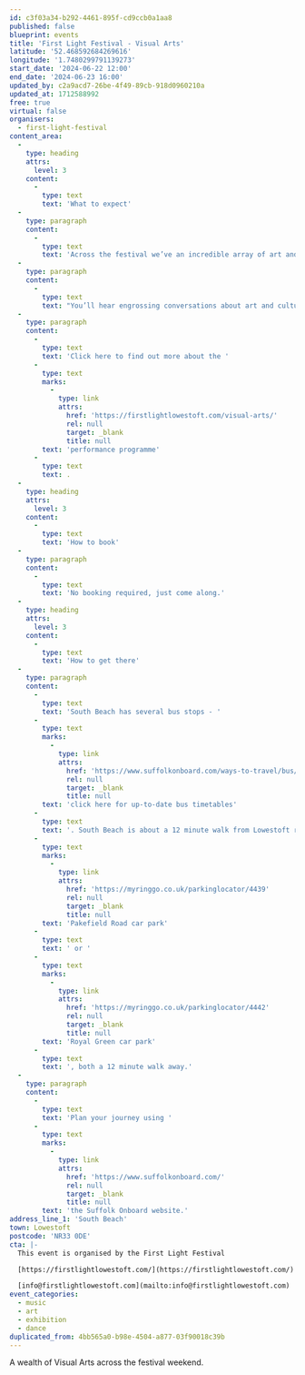 ```yaml
---
id: c3f03a34-b292-4461-895f-cd9ccb0a1aa8
published: false
blueprint: events
title: 'First Light Festival - Visual Arts'
latitude: '52.468592684269616'
longitude: '1.7480299791139273'
start_date: '2024-06-22 12:00'
end_date: '2024-06-23 16:00'
updated_by: c2a9acd7-26be-4f49-89cb-918d0960210a
updated_at: 1712588992
free: true
virtual: false
organisers:
  - first-light-festival
content_area:
  -
    type: heading
    attrs:
      level: 3
    content:
      -
        type: text
        text: 'What to expect'
  -
    type: paragraph
    content:
      -
        type: text
        text: 'Across the festival we’ve an incredible array of art and artists, including Laurence Edwards elemental sculpture Walking Men on South Beach, Easterly Artists Art at the Edge exhibition and our Weather Vane arts project in Kensington Gardens. '
  -
    type: paragraph
    content:
      -
        type: text
        text: "You’ll hear engrossing conversations about art and culture in Messums East Art Hub and there are hands on making and creating sessions in our Making Waves zone.\_ First Light artist Alex Costello returns for some surprising performance art – catch him over the weekend and at Dawn!"
  -
    type: paragraph
    content:
      -
        type: text
        text: 'Click here to find out more about the '
      -
        type: text
        marks:
          -
            type: link
            attrs:
              href: 'https://firstlightlowestoft.com/visual-arts/'
              rel: null
              target: _blank
              title: null
        text: 'performance programme'
      -
        type: text
        text: .
  -
    type: heading
    attrs:
      level: 3
    content:
      -
        type: text
        text: 'How to book'
  -
    type: paragraph
    content:
      -
        type: text
        text: 'No booking required, just come along.'
  -
    type: heading
    attrs:
      level: 3
    content:
      -
        type: text
        text: 'How to get there'
  -
    type: paragraph
    content:
      -
        type: text
        text: 'South Beach has several bus stops - '
      -
        type: text
        marks:
          -
            type: link
            attrs:
              href: 'https://www.suffolkonboard.com/ways-to-travel/bus/bus-timetables/?s-timetable=lowestoft'
              rel: null
              target: _blank
              title: null
        text: 'click here for up-to-date bus timetables'
      -
        type: text
        text: '. South Beach is about a 12 minute walk from Lowestoft rail station. The nearest car park is '
      -
        type: text
        marks:
          -
            type: link
            attrs:
              href: 'https://myringgo.co.uk/parkinglocator/4439'
              rel: null
              target: _blank
              title: null
        text: 'Pakefield Road car park'
      -
        type: text
        text: ' or '
      -
        type: text
        marks:
          -
            type: link
            attrs:
              href: 'https://myringgo.co.uk/parkinglocator/4442'
              rel: null
              target: _blank
              title: null
        text: 'Royal Green car park'
      -
        type: text
        text: ', both a 12 minute walk away.'
  -
    type: paragraph
    content:
      -
        type: text
        text: 'Plan your journey using '
      -
        type: text
        marks:
          -
            type: link
            attrs:
              href: 'https://www.suffolkonboard.com/'
              rel: null
              target: _blank
              title: null
        text: 'the Suffolk Onboard website.'
address_line_1: 'South Beach'
town: Lowestoft
postcode: 'NR33 0DE'
cta: |-
  This event is organised by the First Light Festival

  [https://firstlightlowestoft.com/](https://firstlightlowestoft.com/)

  [info@firstlightlowestoft.com](mailto:info@firstlightlowestoft.com)
event_categories:
  - music
  - art
  - exhibition
  - dance
duplicated_from: 4bb565a0-b98e-4504-a877-03f90018c39b
---
```

A wealth of Visual Arts across the festival weekend.